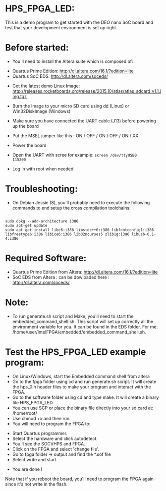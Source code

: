 HPS_FPGA_LED:
====

This is a demo program to get started with the DEO nano SoC board and test that your development environment is set up right.

Before started:
===
  * You'll need to install the Altera suite which is composed of:
  - Quartus Prime Edition: http://dl.altera.com/16.1/?edition=lite
  - Quartus SoC EDS: http://dl.altera.com/soceds/

  * Get the latest demo Linux Image:
    http://releases.rocketboards.org/release/2015.10/atlas/atlas_sdcard_v1.1.img.tgz

  * Burn the Image to your micro SD card using dd (Linux) or Win32DiskImage
    (Windows)

  * Make sure you have connected the UART cable (J13) before powering up the board

  * Put the MSEL jumper like this : ON / OFF / ON / OFF / ON / XX

  * Power the board
  * Open the UART with scree for example:
<code>screen /dev/ttyUSB0 115200</code>
  * Log in with root when needed

Troubleshooting:
===
  * On Debian Jessie (8), you'll probably need to execute the following commands to end setup the cross compilation toolchains:
<code>
sudo dpkg --add-architecture i386
sudo apt-get update
sudo apt-get install libc6:i386 libstdc++6:i386 libfontconfig1:i386 libfreetype6:i386 libice6:i386 lib32ncurses5 zlib1g:i386 libusb-0.1-4:i386
</code>

Required Software:
===
  * Quartus Prime Edition from Altera: http://dl.altera.com/16.1/?edition=lite
  * SoC EDS from Altera : can be dowloaded here : http://dl.altera.com/soceds/

Note:
===
  * To run generate.sh script and Make, you'll need to start the embedded_command_shell.sh. This script will set up correctly all the environment variable for you. It can be found in the EDS folder. For me: /home/user/intelFPGA/embedded/embedded_command_shell.sh.

Test the HPS_FPGA_LED example program:
===
  * On Linux/Windows, start the Embedded command shell from altera
  * Go to the fpga folder using cd and run generate.sh script. It will create the hps_0.h header files to make your program and interact with the FPGA.
  * Go to the software folder using cd and type make. It will create a binary file HPS_FPGA_LED.
  * You can use SCP or place the binary file directly into your sd card at: /home/root/
  * Use chmod +x and then run
  * You will need to program the FPGA to:
  - Start Quartus programmer.
  - Select the hardware and click autodetect.
  - You'll see the SOCVHPS and FPGA.
  - Click on the FPGA and select 'change file'.
  - Go to fpga folder -> output and find the *.sof file
  - Select write and start.
  * You are done !

Note that if you reboot the board, you'll need to program the FPGA again since it's not write in the flash.
